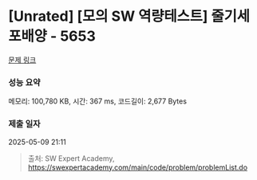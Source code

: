 # [Unrated] [모의 SW 역량테스트] 줄기세포배양 - 5653 

[문제 링크](https://swexpertacademy.com/main/code/problem/problemDetail.do?contestProbId=AWXRJ8EKe48DFAUo) 

### 성능 요약

메모리: 100,780 KB, 시간: 367 ms, 코드길이: 2,677 Bytes

### 제출 일자

2025-05-09 21:11



> 출처: SW Expert Academy, https://swexpertacademy.com/main/code/problem/problemList.do